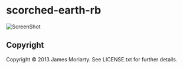 # scorched-earth-rb

![ScreenShot](https://bitbucket.org/jamesmoriarty/scorched-earth-rb/raw/27a3c26100656d3500b8e37d7294ae0e833ac58f/doc/screenshot-01.jpg)

## Copyright
Copyright © 2013 James Moriarty. See LICENSE.txt for further details.
